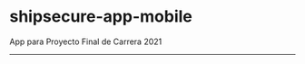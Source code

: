 # shipsecure-app-mobile
App para Proyecto Final de Carrera 2021

---------------------------------------
